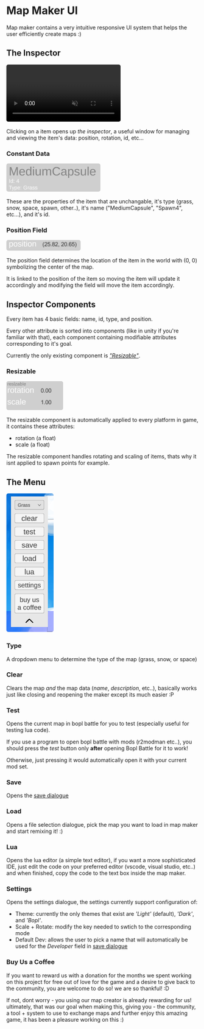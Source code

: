 # Map Maker UI

Map maker contains a very intuitive responsive UI system that helps the user efficiently create maps :)

## The Inspector

<video autoplay loop muted playsinline style="border-radius: 5px;">
  <source src="./gifs/inspector.mp4" type="video/mp4">
  Your browser does not support the video tag.
</video>

Clicking on a item opens up _the inspector_, a useful window for managing and viewing the item's data: position, rotation, id, etc...

### Constant Data

<img src="./gifs/constant.png" alt="spawn all" style="border-radius: 5px;" />

These are the properties of the item that are unchangable, it's type (grass, snow, space, spawn, other..), it's name ("MediumCapsule", "Spawn4", etc...), and it's id.

### Position Field

<img src="./gifs/position.png" alt="spawn all" style="border-radius: 5px;" />

The position field determines the location of the item in the world with (0, 0) symbolizing the center of the map.

It is linked to the position of the item so moving the item will update it accordingly and modifying the field will move the item accordingly.

## Inspector Components

Every item has 4 basic fields: name, id, type, and position.

Every other attribute is sorted into components (like in unity if you're familiar with that), each component containing modifiable attributes corresponding to it's goal.

Currently the only existing component is [_"Resizable"_](#resizable).

### Resizable

<img src="./gifs/resizable.png" alt="spawn all" style="border-radius: 5px;" />

The resizable component is automatically applied to every platform in game, it contains these attributes:

-   rotation (a float)
-   scale (a float)

The resizable component handles rotating and scaling of items, thats why it isnt applied to spawn points for example.

## The Menu

<img src="./gifs/menu.png" alt="spawn all" style="border-radius: 5px;" />

### Type

A dropdown menu to determine the type of the map (grass, snow, or space)

### Clear

Clears the map _and_ the map data (_name_, _description_, etc..), basically works just like closing and reopening the maker except its much easier :P

### Test

Opens the current map in bopl battle for you to test (especially useful for testing lua code).

If you use a program to open bopl battle with mods (r2modman etc..), you should press the _test_ button only **after** opening Bopl Battle for it to work!

Otherwise, just pressing it would automatically open it with your current mod set.

### Save

Opens the [save dialogue](/makerguide/finish.md#save-dialogue)

### Load

Opens a file selection dialogue, pick the map you want to load in map maker and start remixing it! :)

### Lua

Opens the lua editor (a simple text editor), if you want a more sophisticated IDE, just edit the code on your preferred editor (vscode, visual studio, etc..) and when finished, copy the code to the text box inside the map maker.

### Settings

Opens the settings dialogue, the settings currently support configuration of:

-   Theme: currently the only themes that exist are _'Light'_ (default), _'Dark'_, and _'Bopl'_.
-   Scale + Rotate: modify the key needed to swtich to the corresponding mode
-   Default Dev: allows the user to pick a name that will automatically be used for the _Developer_ field in [save dialogue](/makerguide/finish.md#save-dialogue)

### Buy Us a Coffee

If you want to reward us with a donation for the months we spent working on this project for free out of love for the game and a desire to give back to the community, you are welcome to do so! we are so thankful! :D

If not, dont worry - you using our map creator is already rewarding for us! ultimately, that was our goal when making this, giving you - the community, a tool + system to use to exchange maps and further enjoy this amazing game, it has been a pleasure working on this :)
